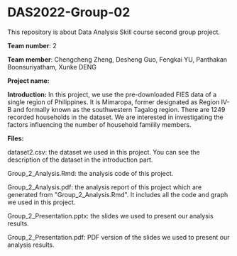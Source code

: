 # DAS2022-Group-02
This repository is about Data Analysis Skill course second group project.

**Team number**:  2

**Team member**: Chengcheng Zheng, Desheng Guo, Fengkai YU, Panthakan Boonsuriyatham, Xunke DENG

**Project name:**

**Introduction:** In this project, we use the pre-downloaded FIES data of a single region of Philippines. It is Mimaropa, former designated as Region IV-B and formally known as the southwestern Tagalog region. There are 1249 recorded households in the dataset. We are interested in investigating the factors influencing the number of household familily members. 

**Files:**

dataset2.csv: the dataset we used in this project. You can see the description of the dataset in the introduction part.

Group_2_Analysis.Rmd: the analysis code of this project.

Group_2_Analysis.pdf: the analysis report of this project which are generated from "Group_2_Analysis.Rmd". It includes all the code and graph we used in this project.

Group_2_Presentation.pptx: the slides we used to present our analysis results. 

Group_2_Presentation.pdf: PDF version of the slides we used to present our analysis results. 
